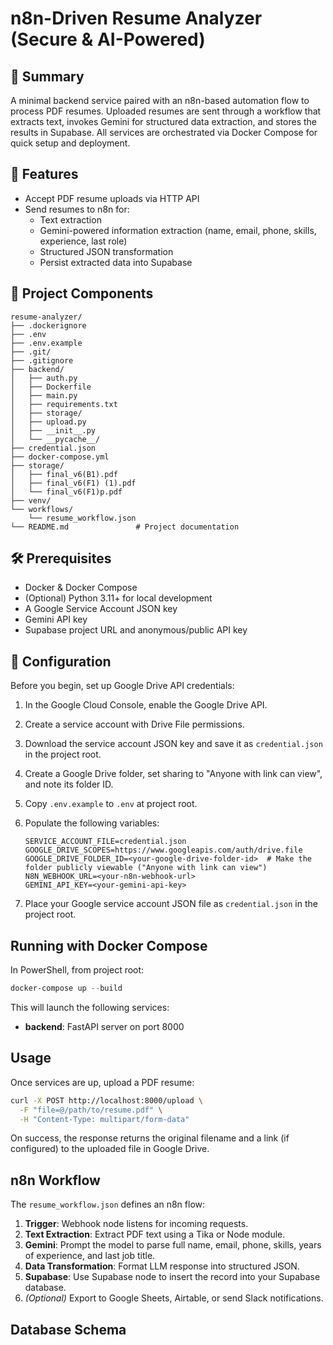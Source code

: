 # n8n-Driven Resume Analyzer (Secure & AI-Powered)

## 🧠 Summary
A minimal backend service paired with an n8n-based automation flow to process PDF resumes. Uploaded resumes are sent through a workflow that extracts text, invokes Gemini for structured data extraction, and stores the results in Supabase. All services are orchestrated via Docker Compose for quick setup and deployment.

## 🚀 Features
- Accept PDF resume uploads via HTTP API
- Send resumes to n8n for:
  - Text extraction
  - Gemini-powered information extraction (name, email, phone, skills, experience, last role)
  - Structured JSON transformation
  - Persist extracted data into Supabase

## 🧱 Project Components
```
resume-analyzer/
├── .dockerignore
├── .env
├── .env.example
├── .git/
├── .gitignore
├── backend/
│   ├── auth.py
│   ├── Dockerfile
│   ├── main.py
│   ├── requirements.txt
│   ├── storage/
│   ├── upload.py
│   ├── __init__.py
│   └── __pycache__/
├── credential.json
├── docker-compose.yml
├── storage/
│   ├── final_v6(B1).pdf
│   ├── final_v6(F1) (1).pdf
│   └── final_v6(F1)p.pdf
├── venv/
└── workflows/
    └── resume_workflow.json
└── README.md               # Project documentation
```

## 🛠️ Prerequisites
- Docker & Docker Compose
- (Optional) Python 3.11+ for local development
- A Google Service Account JSON key
- Gemini API key 
- Supabase project URL and anonymous/public API key

## 🔧 Configuration
Before you begin, set up Google Drive API credentials:
1. In the Google Cloud Console, enable the Google Drive API.
2. Create a service account with Drive File permissions.
3. Download the service account JSON key and save it as `credential.json` in the project root.
4. Create a Google Drive folder, set sharing to "Anyone with link can view", and note its folder ID.

1. Copy `.env.example` to `.env` at project root.
2. Populate the following variables:
   ```dotenv
   SERVICE_ACCOUNT_FILE=credential.json
   GOOGLE_DRIVE_SCOPES=https://www.googleapis.com/auth/drive.file
   GOOGLE_DRIVE_FOLDER_ID=<your-google-drive-folder-id>  # Make the folder publicly viewable ("Anyone with link can view")
   N8N_WEBHOOK_URL=<your-n8n-webhook-url>
   GEMINI_API_KEY=<your-gemini-api-key>
   ```

3. Place your Google service account JSON file as `credential.json` in the project root.

## Running with Docker Compose
In PowerShell, from project root:
```powershell
docker-compose up --build
```
This will launch the following services:
- **backend**: FastAPI server on port 8000

## Usage
Once services are up, upload a PDF resume:
```bash
curl -X POST http://localhost:8000/upload \
  -F "file=@/path/to/resume.pdf" \
  -H "Content-Type: multipart/form-data"
```
On success, the response returns the original filename and a link (if configured) to the uploaded file in Google Drive.

## n8n Workflow
The `resume_workflow.json` defines an n8n flow:
1. **Trigger**: Webhook node listens for incoming requests.
2. **Text Extraction**: Extract PDF text using a Tika or Node module.
3. **Gemini**: Prompt the model to parse full name, email, phone, skills, years of experience, and last job title.
4. **Data Transformation**: Format LLM response into structured JSON.
5. **Supabase**: Use Supabase node to insert the record into your Supabase database.
6. _(Optional)_ Export to Google Sheets, Airtable, or send Slack notifications.

## Database Schema
<!-- Database schema management is handled in Supabase; no local schema in this repo -->